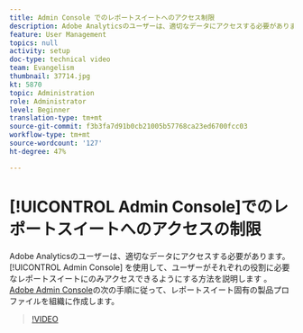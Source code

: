 ```yaml
---
title: Admin Console でのレポートスイートへのアクセス制限
description: Adobe Analyticsのユーザーは、適切なデータにアクセスする必要があります。 Admin Console を使用して、ユーザーがそれぞれの役割に必要なレポートスイートにのみアクセスできるようにする方法を説明します 。Adobe Admin Consoleの次の手順に従って、レポートスイート固有の製品プロファイルを組織に作成します。
feature: User Management
topics: null
activity: setup
doc-type: technical video
team: Evangelism
thumbnail: 37714.jpg
kt: 5870
topic: Administration
role: Administrator
level: Beginner
translation-type: tm+mt
source-git-commit: f3b3fa7d91b0cb21005b57768ca23ed6700fcc03
workflow-type: tm+mt
source-wordcount: '127'
ht-degree: 47%

---
```



# [!UICONTROL Admin Console]でのレポートスイートへのアクセスの制限

Adobe Analyticsのユーザーは、適切なデータにアクセスする必要があります。 [!UICONTROL Admin Console] を使用して、ユーザーがそれぞれの役割に必要なレポートスイートにのみアクセスできるようにする方法を説明します 。[Adobe Admin Console](https://adminconsole.adobe.com/)の次の手順に従って、レポートスイート固有の製品プロファイルを組織に作成します。

>[!VIDEO](https://video.tv.adobe.com/v/37714/?quality=12&learn=on)
